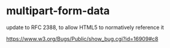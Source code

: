 multipart-form-data
===================

update to RFC 2388, to allow HTML5 to normatively reference it

 https://www.w3.org/Bugs/Public/show_bug.cgi?id=16909#c8
 



